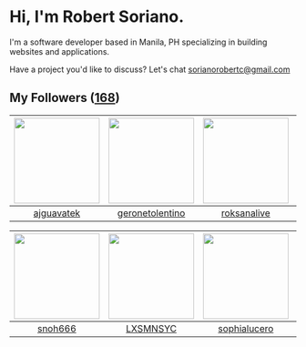 # Hi, I'm Robert Soriano.
I'm a software developer based in Manila, PH specializing in building websites and applications.

Have a project you'd like to discuss?
Let's chat <a href="mailto:=sorianorobertc@gmail.com?Subject=Hello" target="_top">sorianorobertc@gmail.com</a>

## My Followers ([168](https://github.com/sorxrob?tab=followers))

| <img src="https://avatars2.githubusercontent.com/u/38735891?v=4" width="150" height="150" /> | <img src="https://avatars1.githubusercontent.com/u/26177576?v=4" width="150" height="150" /> | <img src="https://avatars0.githubusercontent.com/u/43819676?v=4" width="150" height="150" /> | <img src="https://avatars2.githubusercontent.com/u/40389722?v=4" width="150" height="150" /> |
| :------------------------------------------------------------------------------------------: | :------------------------------------------------------------------------------------------: | :------------------------------------------------------------------------------------------: | :------------------------------------------------------------------------------------------: |
|                          [ajguavatek](https://github.com/ajguavatek)                         |                     [geronetolentino](https://github.com/geronetolentino)                    |                         [roksanalive](https://github.com/roksanalive)                        |                         [DevChrisDev](https://github.com/DevChrisDev)                        |

| <img src="https://avatars3.githubusercontent.com/u/43639758?v=4" width="150" height="150" /> | <img src="https://avatars2.githubusercontent.com/u/4783372?v=4" width="150" height="150" /> | <img src="https://avatars3.githubusercontent.com/u/3439620?v=4" width="150" height="150" /> | <img src="https://avatars3.githubusercontent.com/u/35731667?v=4" width="150" height="150" /> |
| :------------------------------------------------------------------------------------------: | :-----------------------------------------------------------------------------------------: | :-----------------------------------------------------------------------------------------: | :------------------------------------------------------------------------------------------: |
|                             [snoh666](https://github.com/snoh666)                            |                           [LXSMNSYC](https://github.com/LXSMNSYC)                           |                       [sophialucero](https://github.com/sophialucero)                       |                      [bhaveshraval36](https://github.com/bhaveshraval36)                     |